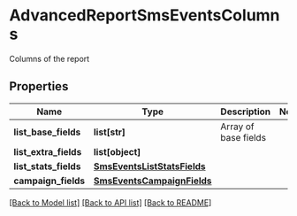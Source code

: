 # AdvancedReportSmsEventsColumns

Columns of the report
## Properties
Name | Type | Description | Notes
------------ | ------------- | ------------- | -------------
**list_base_fields** | **list[str]** | Array of base fields | 
**list_extra_fields** | **list[object]** |  | 
**list_stats_fields** | [**SmsEventsListStatsFields**](SmsEventsListStatsFields.md) |  | 
**campaign_fields** | [**SmsEventsCampaignFields**](SmsEventsCampaignFields.md) |  | 

[[Back to Model list]](../README.md#documentation-for-models) [[Back to API list]](../README.md#documentation-for-api-endpoints) [[Back to README]](../README.md)


